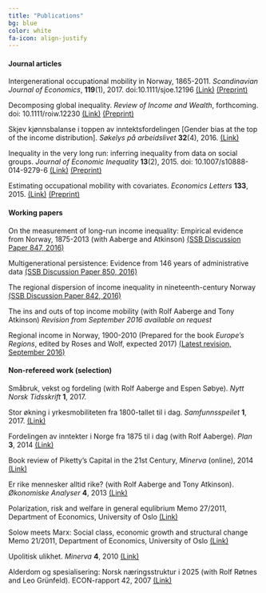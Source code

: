 ```yaml
---
title: "Publications"
bg: blue
color: white
fa-icon: align-justify
---
```


#### Journal articles
Intergenerational occupational mobility in Norway, 1865-2011.
*Scandinavian Journal of Economics*, **119**(1), 2017.
doi:10.1111/sjoe.12196
<span>[(Link)](http://dx.doi.org/10.1111/sjoe.12196)</span>
<span>[(Preprint)](downloads/mobility.pdf)</span>

Decomposing global inequality. *Review of Income and Wealth*,
forthcoming. doi: 10.1111/roiw.12230
<span>[(Link)](http://dx.doi.org/10.1111/roiw.12230)</span>
<span>[(Preprint)](downloads/globalgini.pdf)</span>

Skjev kjønnsbalanse i toppen av inntektsfordelingen \[Gender bias at the
top of the income distribution\]. *Søkelys på arbeidslivet* **32**(4),
2016.
<span>[(Link)](http://dx.doi.org/10.18261/issn.1504-7989-2016-04-01)</span>

Inequality in the very long run: inferring inequality from data on
social groups. *Journal of Economic Inequality* **13**(2), 2015. doi:
10.1007/s10888-014-9279-6
<span>[(Link)](http://dx.doi.org/10.1007/s10888-014-9279-6)</span>
<span>[(Preprint)](downloads/inferring.pdf)</span>

Estimating occupational mobility with covariates. *Economics Letters*
**133**, 2015.
<span>[(Link)](http://dx.doi.org/10.1016/j.econlet.2015.05.017)</span>
<span>[(Preprint)](downloads/occmobcov.pdf)</span>
 
#### Working papers 
On the measurement of long-run income inequality: Empirical evidence
from Norway, 1875-2013 (with Aaberge and Atkinson) <span>[(SSB
Discussion Paper 847,
2016)](http://www.ssb.no/279992/on-the-measurement-of-long-run-income-inequality-empirical-evidence-from-norway-1875-2013)</span>

Multigenerational persistence: Evidence from 146 years of administrative
data <span>[(SSB Discussion Paper 850,
2016)](http://www.ssb.no/en/forskning/discussion-papers/multigenerational-persistence-evidence-from-146-years-of-administrative-data)</span>

The regional dispersion of income inequality in nineteenth-century
Norway <span>[(SSB Discussion Paper 842,
2016)](http://www.ssb.no/en/forskning/discussion-papers/the-regional-dispersion-of-income-inequality-in-nineteenth-century-norway)</span>

The ins and outs of top income mobility (with Rolf Aaberge and Tony
Atkinson) *Revision from September 2016 available on request*

Regional income in Norway, 1900-2010 (Prepared for the book *Europe’s
Regions*, edited by Roses and Wolf, expected 2017) <span>[(Latest
revision, September 2016)](downloads/regionalgdp.pdf)</span>
 
#### Non-refereed work (selection) 
Småbruk, vekst og fordeling (with Rolf Aaberge and Espen Søbye). *Nytt
Norsk Tidsskrift* **1**, 2017.

Stor økning i yrkesmobiliteten fra 1800-tallet til i dag.
*Samfunnsspeilet* **1**, 2017.
<span>[(Link)](http://www.ssb.no/arbeid-og-lonn/artikler-og-publikasjoner/stor-okning-i-yrkesmobiliteten-fra-1800-tallet-til-i-dag)</span>

Fordelingen av inntekter i Norge fra 1875 til i dag (with Rolf Aaberge).
*Plan* **3**, 2014
<span>[(Link)](http://www.idunn.no/file/pdf/66715613/fordelingen_av_intekter_i_norge_fra_1875_til_i_dag.pdf)</span>

Book review of Piketty’s Capital in the 21st Century, *Minerva*
(online), 2014
<span>[(Link)](http://www.minervanett.no/viktig-om-inntekts-og-formuesfordelingens-historie/)</span>

Er rike mennesker alltid rike? (with Rolf Aaberge and Tony Atkinson).
*Økonomiske Analyser* **4**, 2013
<span>[(Link)](http://www.ssb.no/inntekt-og-forbruk/artikler-og-publikasjoner/er-rike-mennesker-alltid-rike)</span>

Polarization, risk and welfare in general equlibrium Memo 27/2011,
Department of Economics, University of Oslo
<span>[(Link)](http://www.sv.uio.no/econ/english/research/unpublished-works/working-papers/2011/memo272011.html)</span>

Solow meets Marx: Social class, economic growth and structural change
Memo 21/2011, Department of Economics, University of Oslo
<span>[(Link)](http://www.sv.uio.no/econ/english/research/unpublished-works/working-papers/2011/memo212011.html)</span>

Upolitisk ulikhet. *Minerva* **4**, 2010
<span>[(Link)](http://www.minervanett.no/upolitisk-ulikhet/)</span>

Alderdom og spesialisering: Norsk næringsstruktur i 2025 (with Rolf
Røtnes and Leo Grünfeld). ECON-rapport 42, 2007
<span>[(Link)](https://www.regjeringen.no/globalassets/upload/nhd/vedlegg/rapporter-2007/alderdom-og-spesialisering1.pdf)</span>

